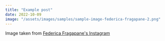 ```yaml
---
title: "Example post"
date: 2022-10-09
image: "/assets/images/samples/sample-image-federica-fragapane-2.png"
---
```


Image taken from&nbsp;[Federica Fragapane's Instagram](https://www.instagram.com/p/C6V-nnCiLnG/?hl=en&img_index=1)
